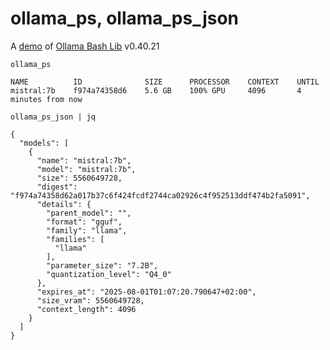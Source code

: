 # ollama_ps, ollama_ps_json

A [demo](../README.md#demos) of [Ollama Bash Lib](https://github.com/attogram/ollama-bash-lib) v0.40.21

`ollama_ps`
```
NAME          ID              SIZE      PROCESSOR    CONTEXT    UNTIL              
mistral:7b    f974a74358d6    5.6 GB    100% GPU     4096       4 minutes from now    
```

`ollama_ps_json | jq`
```
{
  "models": [
    {
      "name": "mistral:7b",
      "model": "mistral:7b",
      "size": 5560649728,
      "digest": "f974a74358d62a017b37c6f424fcdf2744ca02926c4f952513ddf474b2fa5091",
      "details": {
        "parent_model": "",
        "format": "gguf",
        "family": "llama",
        "families": [
          "llama"
        ],
        "parameter_size": "7.2B",
        "quantization_level": "Q4_0"
      },
      "expires_at": "2025-08-01T01:07:20.790647+02:00",
      "size_vram": 5560649728,
      "context_length": 4096
    }
  ]
}
```
